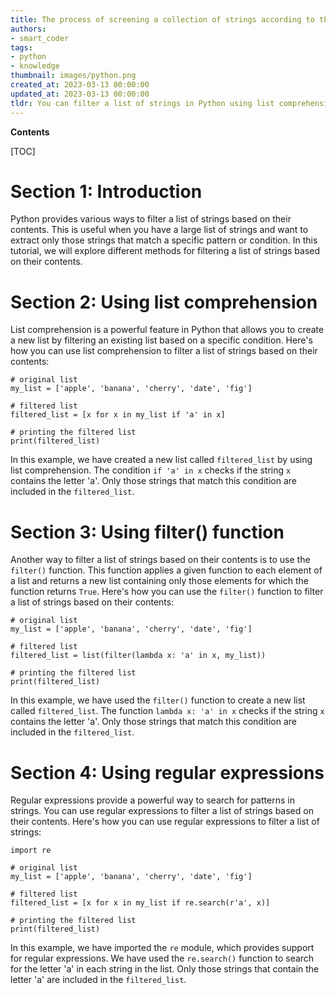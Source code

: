 ```yaml
---
title: The process of screening a collection of strings according to their content
authors:
- smart_coder
tags:
- python
- knowledge
thumbnail: images/python.png
created_at: 2023-03-13 00:00:00
updated_at: 2023-03-13 00:00:00
tldr: You can filter a list of strings in Python using list comprehension and conditionals.
---
```


**Contents**

[TOC]

# Section 1: Introduction
Python provides various ways to filter a list of strings based on their contents. This is useful when you have a large list of strings and want to extract only those strings that match a specific pattern or condition. In this tutorial, we will explore different methods for filtering a list of strings based on their contents.

# Section 2: Using list comprehension
List comprehension is a powerful feature in Python that allows you to create a new list by filtering an existing list based on a specific condition. Here's how you can use list comprehension to filter a list of strings based on their contents:

```
# original list
my_list = ['apple', 'banana', 'cherry', 'date', 'fig']

# filtered list
filtered_list = [x for x in my_list if 'a' in x]

# printing the filtered list
print(filtered_list)
```

In this example, we have created a new list called `filtered_list` by using list comprehension. The condition `if 'a' in x` checks if the string `x` contains the letter 'a'. Only those strings that match this condition are included in the `filtered_list`.

# Section 3: Using filter() function
Another way to filter a list of strings based on their contents is to use the `filter()` function. This function applies a given function to each element of a list and returns a new list containing only those elements for which the function returns `True`. Here's how you can use the `filter()` function to filter a list of strings based on their contents:

```
# original list
my_list = ['apple', 'banana', 'cherry', 'date', 'fig']

# filtered list
filtered_list = list(filter(lambda x: 'a' in x, my_list))

# printing the filtered list
print(filtered_list)
```

In this example, we have used the `filter()` function to create a new list called `filtered_list`. The function `lambda x: 'a' in x` checks if the string `x` contains the letter 'a'. Only those strings that match this condition are included in the `filtered_list`.

# Section 4: Using regular expressions
Regular expressions provide a powerful way to search for patterns in strings. You can use regular expressions to filter a list of strings based on their contents. Here's how you can use regular expressions to filter a list of strings:

```
import re

# original list
my_list = ['apple', 'banana', 'cherry', 'date', 'fig']

# filtered list
filtered_list = [x for x in my_list if re.search(r'a', x)]

# printing the filtered list
print(filtered_list)
```

In this example, we have imported the `re` module, which provides support for regular expressions. We have used the `re.search()` function to search for the letter 'a' in each string in the list. Only those strings that contain the letter 'a' are included in the `filtered_list`.
